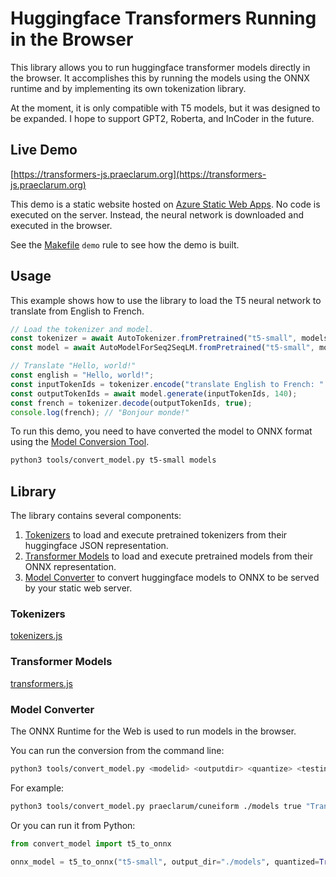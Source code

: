 # Huggingface Transformers Running in the Browser

This library allows you to run huggingface transformer models directly in the browser.
It accomplishes this by running the models using the ONNX runtime and by implementing
its own tokenization library.

At the moment, it is only compatible with T5 models, but it was designed to be expanded.
I hope to support GPT2, Roberta, and InCoder in the future.


## Live Demo

[https://transformers-js.praeclarum.org](https://transformers-js.praeclarum.org)

This demo is a static website hosted on [Azure Static Web Apps](https://azure.microsoft.com/en-us/services/app-service/static/).
No code is executed on the server. Instead, the neural network is downloaded and executed in the browser.

See the [Makefile](Makefile) `demo` rule to see how the demo is built.


## Usage

This example shows how to use the library to load the T5 neural network to translate from English to French.

```js
// Load the tokenizer and model.
const tokenizer = await AutoTokenizer.fromPretrained("t5-small", models_path="/models");
const model = await AutoModelForSeq2SeqLM.fromPretrained("t5-small", models_path="/models");

// Translate "Hello, world!"
const english = "Hello, world!";
const inputTokenIds = tokenizer.encode("translate English to French: " + english);
const outputTokenIds = await model.generate(inputTokenIds, 140);
const french = tokenizer.decode(outputTokenIds, true);
console.log(french); // "Bonjour monde!"
```

To run this demo, you need to have converted the model to ONNX format using the [Model Conversion Tool](#model-converter).

```bash
python3 tools/convert_model.py t5-small models
```


## Library

The library contains several components:

1. [Tokenizers](#tokenizers) to load and execute pretrained tokenizers from their huggingface JSON representation.
2. [Transformer Models](#transformer-models) to load and execute pretrained models from their ONNX representation.
3. [Model Converter](#model-converter) to convert huggingface models to ONNX to be served by your static web server.


### Tokenizers

[tokenizers.js](src/tokenizers.js)


### Transformer Models

[transformers.js](src/transformers.js)


### Model Converter

The ONNX Runtime for the Web is used to run models in the browser.

You can run the conversion from the command line:

```bash
python3 tools/convert_model.py <modelid> <outputdir> <quantize> <testinput>
```

For example:

```bash
python3 tools/convert_model.py praeclarum/cuneiform ./models true "Translate Akkadian to English: lugal"
```

Or you can run it from Python:

```python
from convert_model import t5_to_onnx

onnx_model = t5_to_onnx("t5-small", output_dir="./models", quantized=True)
```
